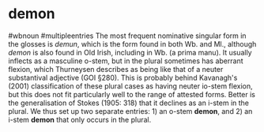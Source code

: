 # demon
#wbnoun
#multipleentries
The most frequent nominative singular form in the glosses is *demun*, which is the form found in both Wb. and Ml., although *demon* is also found in Old Irish, including in Wb. (a prima manu). It usually inflects as a masculine o-stem, but in the plural sometimes has aberrant flexion, which Thurneysen describes as being like that of a neuter substantival adjective (GOI §280). This is probably behind Kavanagh's (2001) classification of these plural cases as having neuter io-stem flexion, but this does not fit particularly well to the range of attested forms. Better is the generalisation of Stokes (1905: 318) that it declines as an i-stem in the plural. We thus set up two separate entries: 1) an o-stem **demon**, and 2) an i-stem **demon** that only occurs in the plural.